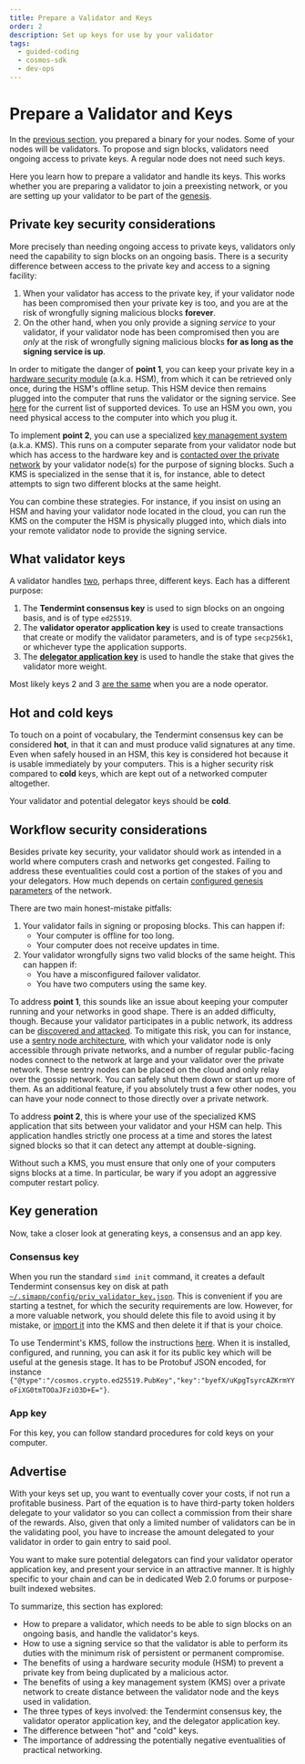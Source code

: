 ```yaml
---
title: Prepare a Validator and Keys
order: 2
description: Set up keys for use by your validator
tags:
  - guided-coding
  - cosmos-sdk
  - dev-ops
---
```


# Prepare a Validator and Keys

In the [previous section](./1-software.md), you prepared a binary for your nodes. Some of your nodes will be validators. To propose and sign blocks, validators need ongoing access to private keys. A regular node does not need such keys.

Here you learn how to prepare a validator and handle its keys. This works whether you are preparing a validator to join a preexisting network, or you are setting up your validator to be part of the [genesis](./genesis.md).

## Private key security considerations

More precisely than needing ongoing access to private keys, validators only need the capability to sign blocks on an ongoing basis. There is a security difference between access to the private key and access to a signing facility:

1. When your validator has access to the private key, if your validator node has been compromised then your private key is too, and you are at the risk of wrongfully signing malicious blocks **forever**.
2. On the other hand, when you only provide a signing _service_ to your validator, if your validator node has been compromised then you are _only_ at the risk of wrongfully signing malicious blocks **for as long as the signing service is up**.

In order to mitigate the danger of **point 1**, you can keep your private key in a [hardware security module](https://hub.cosmos.network/main/validators/validator-faq.html#how-to-handle-key-management) (a.k.a. HSM), from which it can be retrieved only once, during the HSM's offline setup. This HSM device then remains plugged into the computer that runs the validator or the signing service. See [here](https://hub.cosmos.network/main/validators/security.html#key-management-hsm) for the current list of supported devices. To use an HSM you own, you need physical access to the computer into which you plug it.

To implement **point 2**, you can use a specialized [key management system](https://hub.cosmos.network/main/validators/kms/kms.html) (a.k.a. KMS). This runs on a computer separate from your validator node but which has access to the hardware key and is [contacted over the private network](https://github.com/iqlusioninc/tmkms/blob/v0.12.2/README.txsigner.md#architecture) by your validator node(s) for the purpose of signing blocks. Such a KMS is specialized in the sense that it is, for instance, able to detect attempts to sign two different blocks at the same height.

You can combine these strategies. For instance, if you insist on using an HSM and having your validator node located in the cloud, you can run the KMS on the computer the HSM is physically plugged into, which dials into your remote validator node to provide the signing service.

## What validator keys

A validator handles [two](https://hub.cosmos.network/main/validators/validator-faq.html#what-are-the-different-types-of-keys), perhaps three, different keys. Each has a different purpose:

1. The **Tendermint consensus key** is used to sign blocks on an ongoing basis, and is of type `ed25519`.
2. The **validator operator application key** is used to create transactions that create or modify the validator parameters, and is of type `secp256k1`, or whichever type the application supports.
3. The [**delegator application key**](https://hub.cosmos.network/main/validators/validator-faq.html#are-validators-required-to-self-delegate-atom) is used to handle the stake that gives the validator more weight.

Most likely keys 2 and 3 [are the same](https://github.com/cosmos/cosmos-sdk/blob/v0.46.1/proto/cosmos/staking/v1beta1/tx.proto#L45-L47) when you are a node operator.

## Hot and cold keys

To touch on a point of vocabulary, the Tendermint consensus key can be considered **hot**, in that it can and must produce valid signatures at any time. Even when safely housed in an HSM, this key is considered hot because it is usable immediately by your computers. This is a higher security risk compared to **cold** keys, which are kept out of a networked computer altogether.

Your validator and potential delegator keys should be **cold**.

## Workflow security considerations

Besides private key security, your validator should work as intended in a world where computers crash and networks get congested. Failing to address these eventualities could cost a portion of the stakes of you and your delegators. How much depends on certain [configured genesis parameters](https://docs.cosmos.network/v0.46/modules/slashing/08_params.html) of the network.

There are two main honest-mistake pitfalls:

1. Your validator fails in signing or proposing blocks. This can happen if:
    * Your computer is offline for too long.
    * Your computer does not receive updates in time.
2. Your validator wrongfully signs two valid blocks of the same height. This can happen if:
    * You have a misconfigured failover validator.
    * You have two computers using the same key.

To address **point 1**, this sounds like an issue about keeping your computer running and your networks in good shape. There is an added difficulty, though. Because your validator participates in a public network, its address can be [discovered and attacked](https://hub.cosmos.network/main/validators/validator-faq.html#how-can-validators-protect-themselves-from-denial-of-service-attacks). To mitigate this risk, you can for instance, use a [sentry node architecture](./4-network.md#ddos), with which your validator node is only accessible through private networks, and a number of regular public-facing nodes connect to the network at large and your validator over the private network. These sentry nodes can be placed on the cloud and only relay over the gossip network. You can safely shut them down or start up more of them. As an additional feature, if you absolutely trust a few other nodes, you can have your node connect to those directly over a private network.

To address **point 2**, this is where your use of the specialized KMS application that sits between your validator and your HSM can help. This application handles strictly one process at a time and stores the latest signed blocks so that it can detect any attempt at double-signing.

Without such a KMS, you must ensure that only one of your computers signs blocks at a time. In particular, be wary if you adopt an aggressive computer restart policy.

## Key generation

Now, take a closer look at generating keys, a consensus and an app key.

### Consensus key

When you run the standard `simd init` command, it creates a default Tendermint consensus key on disk at path [`~/.simapp/config/priv_validator_key.json`](https://docs.cosmos.network/main/run-node/run-node.html#initialize-the-chain). This is convenient if you are starting a testnet, for which the security requirements are low. However, for a more valuable network, you should delete this file to avoid using it by mistake, or [import it](https://github.com/iqlusioninc/tmkms/blob/v0.12.2/README.txsigner.md#architecture) into the KMS and then delete it if that is your choice.

To use Tendermint's KMS, follow the instructions [here](https://hub.cosmos.network/main/validators/kms/kms.html). When it is installed, configured, and running, you can ask it for its public key which will be useful at the genesis stage. It has to be Protobuf JSON encoded, for instance `{"@type":"/cosmos.crypto.ed25519.PubKey","key":"byefX/uKpgTsyrcAZKrmYYoFiXG0tmTOOaJFziO3D+E="}`.

### App key

For this key, you can follow standard procedures for cold keys on your computer.

## Advertise

With your keys set up, you want to eventually cover your costs, if not run a profitable business. Part of the equation is to have third-party token holders delegate to your validator so you can collect a commission from their share of the rewards. Also, given that only a limited number of validators can be in the validating pool, you have to increase the amount delegated to your validator in order to gain entry to said pool.

You want to make sure potential delegators can find your validator operator application key, and present your service in an attractive manner. It is highly specific to your chain and can be in dedicated Web 2.0 forums or purpose-built indexed websites.

<HighlightBox type="synopsis">

To summarize, this section has explored:

* How to prepare a validator, which needs to be able to sign blocks on an ongoing basis, and handle the validator's keys.
* How to use a signing service so that the validator is able to perform its duties with the minimum risk of persistent or permanent compromise.
* The benefits of using a hardware security module (HSM) to prevent a private key from being duplicated by a malicious actor.
* The benefits of using a key management system (KMS) over a private network to create distance between the validator node and the keys used in validation.
* The three types of keys involved: the Tendermint consensus key, the validator operator application key, and the delegator application key.
* The difference between "hot" and "cold" keys.
* The importance of addressing the potentially negative eventualities of practical networking.

</HighlightBox>
